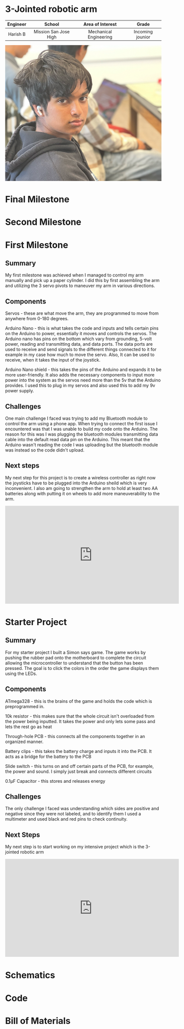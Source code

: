 # 3-Jointed robotic arm
<!---
Replace this text with a brief description (2-3 sentences) of your project. This description should draw the reader in and make them interested in what you've built. You can include what the biggest challenges, takeaways, and triumphs from completing the project were. As you complete your portfolio, remember your audience is less familiar than you are with all that your project entails!
-->

| **Engineer** | **School** | **Area of Interest** | **Grade** |
|:--:|:--:|:--:|:--:|
| Harish B | Mission San Jose High | Mechanical Engineering | Incoming jounior 

![Headstone Image](Harish-Headshotr.png)
  
# Final Milestone
<!---
For your final milestone, explain the outcome of your project. Key details to include are:
- What you've accomplished since your previous milestone
- What your biggest challenges and triumphs were at BSE
- A summary of key topics you learned about
- What you hope to learn in the future after everything you've learned at BSE

**Don't forget to replace the text below with the embedding for your milestone video. Go to Youtube, click Share -> Embed, and copy and paste the code to replace what's below.**

<iframe width="560" height="315" src="https://www.youtube.com/embed/F7M7imOVGug" title="YouTube video player" frameborder="0" allow="accelerometer; autoplay; clipboard-write; encrypted-media; gyroscope; picture-in-picture; web-share" allowfullscreen></iframe>
-->
# Second Milestone
<!---
For your second milestone, explain what you've worked on since your previous milestone. You can highlight:
- Technical details of what you've accomplished and how they contribute to the final goal
- What has been surprising about the project so far
- Previous challenges you faced that you overcame
- What needs to be completed before your final milestone 

**Don't forget to replace the text below with the embedding for your milestone video. Go to Youtube, click Share -> Embed, and copy and paste the code to replace what's below.**

<iframe width="560" height="315" src="https://www.youtube.com/embed/y3VAmNlER5Y" title="YouTube video player" frameborder="0" allow="accelerometer; autoplay; clipboard-write; encrypted-media; gyroscope; picture-in-picture; web-share" allowfullscreen></iframe>
-->

# First Milestone
## Summary
My first milestone was achieved when I managed to control my arm manually and pick up a paper cylinder. I did this by first assembling the arm and utilizing the 3 servo pivots to maneuver my arm in various directions. 
## Components 
Servos - these are what move the arm, they are programmed to move from anywhere from 0-180 degrees.

Arduino Nano - this is what takes the code and inputs and tells certain pins on the Arduino to power, essentially it moves and controls the servos. The Arduino nano has pins on the bottom which vary from grounding, 5-volt power, reading and transmitting data, and data ports. The data ports are used to receive and send signals to the different things connected to it for example in my case how much to move the servo. Also, It can be used to receive, when it takes the input of the joystick.

Arduino Nano shield - this takes the pins of the Arduino and expands it to be more user-friendly. It also adds the necessary components to input more power into the system as the servos need more than the 5v that the Arduino provides. I used this to plug in my servos and also used this to add my 9v power supply.
## Challenges
One main challenge I faced was trying to add my Bluetooth module to control the arm using a phone app. When trying to connect the first issue I encountered was that I was unable to build my code onto the Arduino. The reason for this was I was plugging the bluetooth modules transmitting data cable into the default read data pin on the Arduino. This meant that the Arduino wasn't reading the code I was uploading but the bluetooth module was instead so the code didn't upload. 
## Next steps
My next step for this project is to create a wireless controller as right now the joysticks have to be plugged into the Arduino sheild which is very inconvenient. I also am going to strengthen the arm to hold at least two AA batteries along with putting it on wheels to add more maneuverability to the arm.


<iframe width="560" height="315" src="https://www.youtube.com/embed/7PaMYvwxk2c" title="YouTube video player" frameborder="0" allow="accelerometer; autoplay; clipboard-write; encrypted-media; gyroscope; picture-in-picture; web-share" allowfullscreen></iframe>

# Starter Project
## Summary
For my starter project I built a Simon says game. The game works by pushing the rubber pad onto the motherboard to complete the circuit allowing the microcontroller to understand that the button has been pressed. The goal is to click the colors in the order the game displays them using the LEDs. 
## Components 
ATmega328 - this is the brains of the game and holds the code which is preprogrammed in.

10k resistor - this makes sure that the whole circuit isn't overloaded from the power being inputted. It takes the power and only lets some pass and lets the rest go as heat

Through-hole PCB - this connects all the components together in an organized manner.

Battery clips - this takes the battery charge and inputs it into the PCB. It acts as a bridge for the battery to the PCB

Slide switch - this turns on and off certain parts of the PCB, for example, the power and sound. I simply just break and connects different circuits

0.1μF Capacitor - this stores and releases energy 
## Challenges
The only challenge I faced was understanding which sides are positive and negative since they were not labeled, and to identify them I used a multimeter and used black and red pins to check continuity.
## Next Steps 
My next step is to start working on my intensive project which is the 3-jointed robotic arm

<iframe width="560" height="315" src="https://www.youtube.com/embed/bRiTaQy16FM" title="YouTube video player" frameborder="0" allow="accelerometer; autoplay; clipboard-write; encrypted-media; gyroscope; picture-in-picture; web-share" allowfullscreen></iframe>

# Schematics 
<!---
Here's where you'll put images of your schematics. [Tinkercad](https://www.tinkercad.com/blog/official-guide-to-tinkercad-circuits) and [Fritzing](https://fritzing.org/learning/) are both great resoruces to create professional schematic diagrams, though BSE recommends Tinkercad becuase it can be done easily and for free in the browser. 
-->

# Code
<!---
Here's where you'll put your code. The syntax below places it into a block of code. Follow the guide [here]([url](https://www.markdownguide.org/extended-syntax/)) to learn how to customize it to your project needs. 

```c++
void setup() {
  // put your setup code here, to run once:
  Serial.begin(9600);
  Serial.println("Hello World!");
}

void loop() {
  // put your main code here, to run repeatedly:

}
```
-->
# Bill of Materials
<!---
Here's where you'll list the parts in your project. To add more rows, just copy and paste the example rows below.
Don't forget to place the link of where to buy each component inside the quotation marks in the corresponding row after href =. Follow the guide [here]([url](https://www.markdownguide.org/extended-syntax/)) to learn how to customize this to your project needs. 

| **Part** | **Note** | **Price** | **Link** |
|:--:|:--:|:--:|:--:|
| Item Name | What the item is used for | $Price | <a href="https://www.amazon.com/Arduino-A000066-ARDUINO-UNO-R3/dp/B008GRTSV6/"> Link </a> |
|:--:|:--:|:--:|:--:|
| Item Name | What the item is used for | $Price | <a href="https://www.amazon.com/Arduino-A000066-ARDUINO-UNO-R3/dp/B008GRTSV6/"> Link </a> |
|:--:|:--:|:--:|:--:|
| Item Name | What the item is used for | $Price | <a href="https://www.amazon.com/Arduino-A000066-ARDUINO-UNO-R3/dp/B008GRTSV6/"> Link </a> |
|:--:|:--:|:--:|:--:|

# Other Resources/Examples
One of the best parts about Github is that you can view how other people set up their own work. Here are some past BSE portfolios that are awesome examples. You can view how they set up their portfolio, and you can view their index.md files to understand how they implemented different portfolio components.
- [Example 1](https://trashytuber.github.io/YimingJiaBlueStamp/)
- [Example 2](https://sviatil0.github.io/Sviatoslav_BSE/)
- [Example 3](https://arneshkumar.github.io/arneshbluestamp/)

To watch the BSE tutorial on how to create a portfolio, click here.
-->
